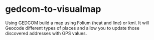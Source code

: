 # gedcom-to-visualmap
Using GEDCOM build a map using Folium (heat and line) or kml. It will Geocode different types of places and allow you to update those discovered addresses with GPS values.  

